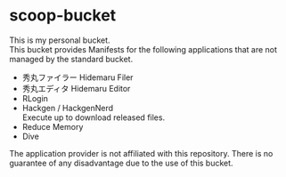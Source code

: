 # scoop-bucket

This is my personal bucket.  
This bucket provides Manifests for the following applications that are not managed by the standard bucket.

- 秀丸ファイラー Hidemaru Filer
- 秀丸エディタ Hidemaru Editor
- RLogin
- Hackgen / HackgenNerd  
  Execute up to download released files.
- Reduce Memory
- Dive

The application provider is not affiliated with this repository.
There is no guarantee of any disadvantage due to the use of this bucket.
